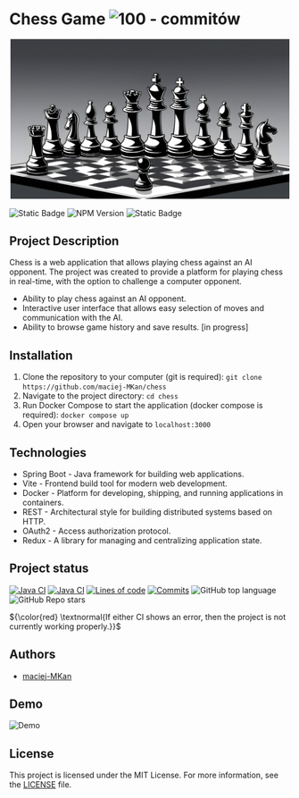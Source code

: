# Chess Game ![100 - commitów](https://img.shields.io/badge/100-commitów-2ea44f?logo=go)

<p align="center">
  <img src="https://github.com/maciej-MKan/chess/blob/main/assets/logo.jpg" alt="logo" width="500"/>
</p>

![Static Badge](https://img.shields.io/badge/java-v17.0.10-green)
![NPM Version](https://img.shields.io/npm/v/vite)
![Static Badge](https://img.shields.io/badge/docker-v26.1.0-purple)



## Project Description

Chess is a web application that allows playing chess against an AI opponent. The project was created to provide a platform for playing chess in real-time, with the option to challenge a computer opponent.

- Ability to play chess against an AI opponent.
- Interactive user interface that allows easy selection of moves and communication with the AI.
- Ability to browse game history and save results. [in progress]

## Installation

1. Clone the repository to your computer (git is required):
   ```git clone https://github.com/maciej-MKan/chess```
2. Navigate to the project directory:
   ```cd chess```
3. Run Docker Compose to start the application (docker compose is required):
   ```docker compose up```
4. Open your browser and navigate to ```localhost:3000```

## Technologies

- Spring Boot - Java framework for building web applications.
- Vite - Frontend build tool for modern web development.
- Docker - Platform for developing, shipping, and running applications in containers.
- REST - Architectural style for building distributed systems based on HTTP.
- OAuth2 - Access authorization protocol.
- Redux - A library for managing and centralizing application state.

## Project status
[![Java CI](https://github.com/maciej-MKan/chess/actions/workflows/build-gradle-project.yml/badge.svg)](https://github.com/maciej-MKan/chess/actions/workflows/build-gradle-project.yml)
[![Java CI](https://github.com/maciej-MKan/chess/actions/workflows/build-docker-images.yml/badge.svg)](https://github.com/maciej-MKan/chess/actions/workflows/build-docker-images.yml)
[![Lines of code](https://img.shields.io/tokei/lines/github.com/maciej-MKan/chess)](https://github.com/maciej-MKan/chess)
[![Commits](https://img.shields.io/github/commit-activity/t/maciej-MKan/chess)](https://github.com/maciej-MKan/chess)
![GitHub top language](https://img.shields.io/github/languages/top/maciej-MKan/chess)
![GitHub Repo stars](https://img.shields.io/github/stars/maciej-MKan/chess?labelColor=%23454545&color=yellow)

${\color{red} \textnormal{If either CI shows an error, then the project is not currently working properly.}}$


## Authors

- [maciej-MKan](https://github.com/maciej-MKan)

## Demo
![Demo](assets/chess_demo.gif)

## License

This project is licensed under the MIT License. For more information, see the [LICENSE](https://github.com/maciej-MKan/chess/blob/main/LICENSE) file.

